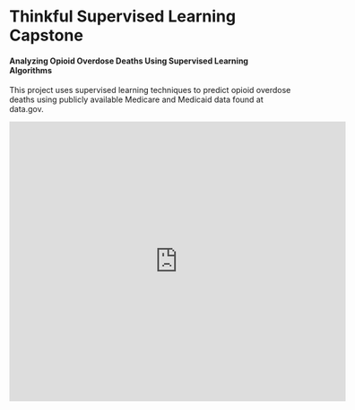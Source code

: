 # Thinkful Supervised Learning Capstone
#### Analyzing Opioid Overdose Deaths Using Supervised Learning Algorithms

This project uses supervised learning techniques to predict opioid overdose deaths using publicly available Medicare and Medicaid data found at data.gov.

 <embed src="https://terrah27.github.io/supervised_capstone/Supervised Learning Capstone Presentation.pdf" width="600px" height="500px" />


